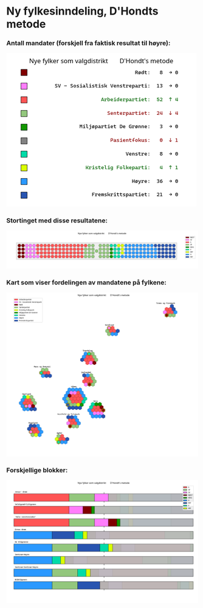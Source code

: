 # Ny fylkesinndeling, D'Hondts metode

### Antall mandater (forskjell fra faktisk resultat til høyre):
![Antall seter](seter.png)
### Stortinget med disse resultatene:  
![Stortinget](tinget.png)
### Kart som viser fordelingen av mandatene på fylkene:  
![Kart](kart.png)
### Forskjellige blokker:  
![Blokker](blokker.png)